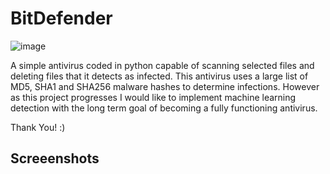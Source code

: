 # BitDefender 

![image](https://user-images.githubusercontent.com/74112721/220119428-d62f23e7-94ac-4912-a5e9-4a27ed18f050.png)

A simple antivirus coded in python capable of scanning selected files and deleting files that it detects as infected. This antivirus uses a large list of MD5, SHA1 and SHA256 malware hashes to determine infections. However as this project progresses I would like to implement machine learning detection with the long term goal of becoming a fully functioning antivirus.

Thank You! :)

## Screeenshots 
